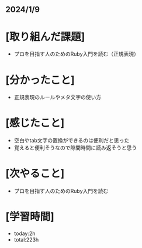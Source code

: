 ## 2024/1/9

# [取り組んだ課題]
- プロを目指す人のためのRuby入門を読む（正規表現）
# [分かったこと]
- 正規表現のルールやメタ文字の使い方
# [感じたこと]  
- 空白やtab文字の置換ができるのは便利だと思った
- 覚えると便利そうなので隙間時間に読み返そうと思う
# [次やること]
- プロを目指す人のためのRuby入門を読む
# [学習時間]
- today:2h  
- total:223h
